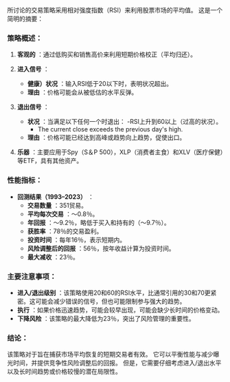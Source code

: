 所讨论的交易策略采用相对强度指数（RSI）来利用股票市场的平均值。 这是一个简明的摘要：

### 策略概述：
1. **客观的** ：通过低购买和销售高价来利用短期价格校正（平均归还）。

2. **进入信号** ：
   - **健康）状况** ：输入RSI低于20以下时，表明状况超出。
   - **理由** ：价格可能会从被低估的水平反弹。

3. **退出信号** ：
   - **状况** ：当满足以下任何一个时退出：
     -RSI上升到60以上（过高的状况）。
     - The current close exceeds the previous day's high.
   - **理由** ：价格可能已经达到高峰或趋势向上趋势，促使出口。

4. **乐器** ：主要应用于Spy（S＆P 500），XLP（消费者主食）和XLV（医疗保健）等ETF，具有其他资产。

### 性能指标：
- **回测结果（1993–2023）** ：
  - **交易数量** ：351贸易。
  - **平均每次交易** ：〜0.8％。
  - **年回报** ：〜9.2％，略低于买入和持有的（〜9.7％）。
  - **获胜率** ：78％的交易盈利。
  - **投资时间** ：每年16％，表示短期内。
  - **风险调整后的回报** ：56％，按年收益计算为投资时间。
  - **最大减收** ：23％。

### 主要注意事项：
- **进入/退出级别** ：该策略使用20和60的RSI水平，比通常引用的30和70更紧密。这可能会减少错误的信号，但也可能限制参与强大的趋势。
- **执行** ：如果价格迅速趋势，可能会较早出现，可能会缺少长时间的价格变动。
- **下降风险** ：该策略的最大降低为23％，突出了风险管理的重要性。

### 结论：
该策略对于旨在捕获市场平均恢复的短期交易者有效。 它可以平衡性能与减少曝光时间，并提供竞争性风险调整后的回报。 但是，它需要仔细考虑进入/退出水平以及长时间趋势或价格较慢的潜在局限性。